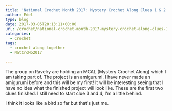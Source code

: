 ```yaml
---
title: 'National Crochet Month 2017: Mystery Crochet Along Clues 1 & 2'
author: Edel
type: blog
date: 2017-03-05T20:13:11+00:00
url: /crochet/national-crochet-month-2017-mystery-crochet-along-clues-1-2/
categories:
  - Crochet
tags:
  - crochet along together
  - NatCroMo2017

---
```

The group []() on Ravelry are holding an MCAL (Mystery Crochet Along) which I am taking part of. The project is an amigurumi. I have never made an amigurumi before and this will be my first! It will be interesting seeing that I have no idea what the finished project will look like. These are the first two clues finished. I still need to start clue 3 and 4, I'm a little behind.

I think it looks like a bird so far but that's just me.